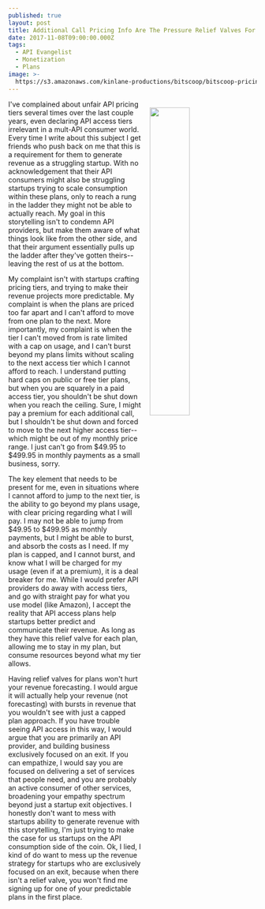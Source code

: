 ```yaml
---
published: true
layout: post
title: Additional Call Pricing Info Are The Pressure Relief Valves For API Plans
date: 2017-11-08T09:00:00.000Z
tags:
  - API Evangelist
  - Monetization
  - Plans
image: >-
  https://s3.amazonaws.com/kinlane-productions/bitscoop/bitscoop-pricing-plans-additional-calls.png
---
```

<p><img src="https://s3.amazonaws.com/kinlane-productions/bitscoop/bitscoop-pricing-plans-additional-calls.png" align="right" width="40%" style="padding: 15px;" /></p>I've complained about unfair API pricing tiers several times over the last couple years, even declaring API access tiers irrelevant in a mult-API consumer world. Every time I write about this subject I get friends who push back on me that this is a requirement for them to generate revenue as a struggling startup. With no acknowledgement that their API consumers might also be struggling startups trying to scale consumption within these plans, only to reach a rung in the ladder they might not be able to actually reach. My goal in this storytelling isn't to condemn API providers, but make them aware of what things look like from the other side, and that their argument essentially pulls up the ladder after they've gotten theirs--leaving the rest of us at the bottom.

My complaint isn't with startups crafting pricing tiers, and trying to make their revenue projects more predictable. My complaint is when the plans are priced too far apart and I can't afford to move from one plan to the next. More importantly, my complaint is when the tier I can't moved from is rate limited with a cap on usage, and I can't burst beyond my plans limits without scaling to the next access tier which I cannot afford to reach. I understand putting hard caps on public or free tier plans, but when you are squarely in a paid access tier, you shouldn't be shut down when you reach the ceiling. Sure, I might pay a premium for each additional call, but I shouldn't be shut down and forced to move to the next higher access tier--which might be out of my monthly price range. I just can't go from $49.95 to $499.95 in monthly payments as a small business, sorry.

The key element that needs to be present for me, even in situations where I cannot afford to jump to the next tier, is the ability to go beyond my plans usage, with clear pricing regarding what I will pay. I may not be able to jump from $49.95 to $499.95 as monthly payments, but I might be able to burst, and absorb the costs as I need. If my plan is capped, and I cannot burst, and know what I will be charged for my usage (even if at a premium), it is a deal breaker for me. While I would prefer API providers do away with access tiers, and go with straight pay for what you use model (like Amazon), I accept the reality that API access plans help startups better predict and communicate their revenue. As long as they have this relief valve for each plan, allowing me to stay in my plan, but consume resources beyond what my tier allows.

Having relief valves for plans won't hurt your revenue forecasting. I would argue it will actually help your revenue (not forecasting) with bursts in revenue that you wouldn't see with just a capped plan approach. If you have trouble seeing API access in this way, I would argue that you are primarily an API provider, and building business exclusively focused on an exit. If you can empathize, I would say you are focused on delivering a set of services that people need, and you are probably an active consumer of other services, broadening your empathy spectrum beyond just a startup exit objectives. I honestly don't want to mess with startups ability to generate revenue with this storytelling, I'm just trying to make the case for us startups on the API consumption side of the coin. Ok, I lied, I kind of do want to mess up the revenue strategy for startups who are exclusively focused on an exit, because when there isn't a relief valve, you won't find me signing up for one of your predictable plans in the first place.
